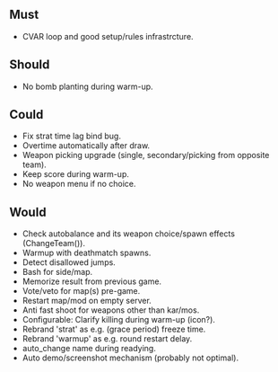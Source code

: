 ## Must

- CVAR loop and good setup/rules infrastrcture.

## Should

- No bomb planting during warm-up.

## Could

- Fix strat time lag bind bug.
- Overtime automatically after draw.
- Weapon picking upgrade (single, secondary/picking from opposite team).
- Keep score during warm-up.
- No weapon menu if no choice.

## Would

- Check autobalance and its weapon choice/spawn effects (ChangeTeam()).
- Warmup with deathmatch spawns.
- Detect disallowed jumps.
- Bash for side/map.
- Memorize result from previous game.
- Vote/veto for map(s) pre-game.
- Restart map/mod on empty server.
- Anti fast shoot for weapons other than kar/mos.
- Configurable: Clarify killing during warm-up (icon?).
- Rebrand 'strat' as e.g. (grace period) freeze time.
- Rebrand 'warmup' as e.g. round restart delay.
- auto_change name during readying.
- Auto demo/screenshot mechanism (probably not optimal).

